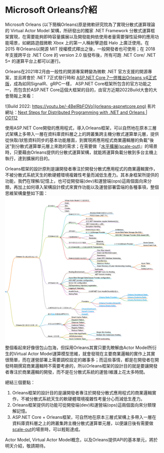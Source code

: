 # Microsoft Orleans介紹

Microsoft Orleans (以下簡稱Orleans)原是微軟研究院為了實現分散式運算理論的 Virtual Actor Model 架構，所研發出的獨家 .NET Framework 分散式運算框架實現，在需要能夠即時容量擴展以及開發能夠依使用者量需要彈性延伸的應用功能場景，如網路遊戲微軟 Xbox 上的第一人稱射擊遊戲 Halo 上廣泛使用。在 2015 年Orleans以開源 MIT 授權模式釋出之後，一般開發者也可使用；在 2018 年支援跨平台 .NET Core 的 version 2.0 版發布後，所有可跑 .NET Core/ .NET 5+ 的運算平台上都可以運行。

Orleans在2021年2月由一般性的開源專案轉變為微軟 .NET 官方支援的開源專案，並且將會於 .NET 7正式發行時和 [ASP.NET Core 7一併推出Orleans v4正式版](https://devblogs.microsoft.com/dotnet/asp-net-core-updates-in-net-7-preview-1/)，成為如同SignalR、gRPC一樣， ASP.NET Core框架所包含的官方功能之一，而包含於ASP.NET Core這個大框架的目的，由官方近期2022Build大會的大會簡報上來看：

![Build 2022: https://youtu.be/-4BelRbFOVo](orleans-aspnetcore.png)
影片網址：[Next Steps for Distributed Programming with .NET and Orleans | OD112](https://youtu.be/-4BelRbFOVo)

使用ASP.NET Core開發的應用程式，導入Orleans框架，可以自然地在原本三層式架構上多帶入一層在資料庫資料層之上的跨叢集跨主機分散式運算單元層，提供從快取/狀態資料同步的基本功能層面，到實現將應用程式商業邏輯層的負載"後送"到分散式運算單元層上來跑的需求；在需要做『[水平擴展(scale-out)](https://docs.microsoft.com/en-us/azure/architecture/guide/design-principles/scale-out)』的場景時，只要藉由Orleans提供的分散式運算架構，就能將運算負載分散到多台主機上執行，達到擴展的目的。

Orleans框架的設計原則是讓開發者專注於開發分散式應用程式的商業邏輯實作，不被分散式系統天生的軟硬體環境複雜性考量而減低生產力。其本身框架所提供的功能，我們在理解/記憶上，也可從開發端(dev)和運營端(ops)這兩個面向來分類，再加上如何導入架構設計模式來實作功能以及運營部署雲端的各種事項，整個思維架構彙整如下圖：
![Orleans學習思維架構](toc.png)
整個看起來好像很包山包海，但採用Orleans其實只要先瞭解由Actor Model所衍生的Virtual Actor Model運算模型思維，就會發現在主要商業邏輯的實作上其實很簡單，而在運營部署上需要調校設定的雜事多；而這些事情，都是在開發者在開發時期撰寫商業邏輯時不需要考慮的，所以Orleans框架的設計目的就是要讓開發者專注於商業邏輯的開發，而不是在分散式系統的運營/維護上花太多時間。

總結三個要點：
1. Orleans框架的設計目的是讓開發者專注於開發分散式應用程式的商業邏輯實作，不被分散式系統天生的軟硬體環境複雜性考量分心而減低生產力。
2. Orleans框架提供的功能可從開發端(dev)和運營端(ops)這兩個面向來分類理解記憶。
3. ASP.NET Core + Orleans框架，可自然地在原本三層式架構上多帶入一層在資料庫資料層之上的跨叢集跨主機分散式運算單元層，以便讓日後有需要做[scale-out](https://docs.microsoft.com/en-us/azure/architecture/guide/design-principles/scale-out)的場景時，可以輕鬆達成。

Actor Model, Virtual Actor Model概念，以及Orleans提供API的基本單元，將於明天介紹，敬請期待。